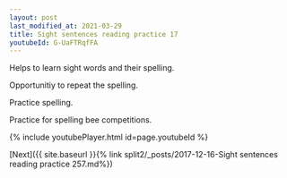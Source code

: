 ```yaml
---
layout: post
last_modified_at: 2021-03-29
title: Sight sentences reading practice 17
youtubeId: G-UaFTRqfFA
---
```

 
 
Helps to learn sight words and their spelling.

Opportunitiy to repeat the spelling. 

Practice spelling. 
 
Practice for spelling bee competitions. 
 
{% include youtubePlayer.html id=page.youtubeId %}
 
 

[Next]({{ site.baseurl }}{% link  split2/_posts/2017-12-16-Sight sentences reading practice 257.md%})
 
